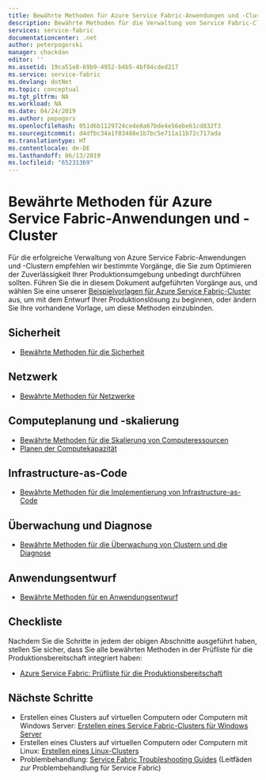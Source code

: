 ```yaml
---
title: Bewährte Methoden für Azure Service Fabric-Anwendungen und -Cluster | Microsoft-Dokumentation
description: Bewährte Methoden für die Verwaltung von Service Fabric-Clustern und -Anwendungen.
services: service-fabric
documentationcenter: .net
author: peterpogorski
manager: chackdan
editor: ''
ms.assetid: 19ca51e8-69b9-4952-b4b5-4bf04cded217
ms.service: service-fabric
ms.devlang: dotNet
ms.topic: conceptual
ms.tgt_pltfrm: NA
ms.workload: NA
ms.date: 04/24/2019
ms.author: pepogors
ms.openlocfilehash: 051d6b1129724ce4e8a67bde4e56ebe61cd832f3
ms.sourcegitcommit: d4dfbc34a1f03488e1b7bc5e711a11b72c717ada
ms.translationtype: HT
ms.contentlocale: de-DE
ms.lasthandoff: 06/13/2019
ms.locfileid: "65231369"
---
```

# <a name="azure-service-fabric-application-and-cluster-best-practices"></a>Bewährte Methoden für Azure Service Fabric-Anwendungen und -Cluster

Für die erfolgreiche Verwaltung von Azure Service Fabric-Anwendungen und -Clustern empfehlen wir bestimmte Vorgänge, die Sie zum Optimieren der Zuverlässigkeit Ihrer Produktionsumgebung unbedingt durchführen sollten. Führen Sie die in diesem Dokument aufgeführten Vorgänge aus, und wählen Sie eine unserer [Beispielvorlagen für Azure Service Fabric-Cluster](https://github.com/Azure-Samples/service-fabric-cluster-templates) aus, um mit dem Entwurf Ihrer Produktionslösung zu beginnen, oder ändern Sie Ihre vorhandene Vorlage, um diese Methoden einzubinden.

## <a name="security"></a>Sicherheit 

* [Bewährte Methoden für die Sicherheit](service-fabric-best-practices-security.md)

## <a name="networking"></a>Netzwerk

* [Bewährte Methoden für Netzwerke](service-fabric-best-practices-networking.md)

## <a name="compute-planning-and-scaling"></a>Computeplanung und -skalierung

* [Bewährte Methoden für die Skalierung von Computeressourcen](service-fabric-best-practices-capacity-scaling.md)
* [Planen der Computekapazität](https://docs.microsoft.com/azure/service-fabric/service-fabric-cluster-capacity)

## <a name="infrastructure-as-code"></a>Infrastructure-as-Code

* [Bewährte Methoden für die Implementierung von Infrastructure-as-Code](service-fabric-best-practices-infrastructure-as-code.md)

## <a name="monitoring-and-diagnostics"></a>Überwachung und Diagnose

* [Bewährte Methoden für die Überwachung von Clustern und die Diagnose](service-fabric-best-practices-monitoring.md)

## <a name="application-design"></a>Anwendungsentwurf

* [Bewährte Methoden für en Anwendungsentwurf](service-fabric-best-practices-applications.md)

## <a name="checklist"></a>Checkliste

Nachdem Sie die Schritte in jedem der obigen Abschnitte ausgeführt haben, stellen Sie sicher, dass Sie alle bewährten Methoden in der Prüfliste für die Produktionsbereitschaft integriert haben:
* [Azure Service Fabric: Prüfliste für die Produktionsbereitschaft](https://docs.microsoft.com/azure/service-fabric/service-fabric-production-readiness-checklist)

## <a name="next-steps"></a>Nächste Schritte

* Erstellen eines Clusters auf virtuellen Computern oder Computern mit Windows Server: [Erstellen eines Service Fabric-Clusters für Windows Server](service-fabric-cluster-creation-for-windows-server.md)
* Erstellen eines Clusters auf virtuellen Computern oder Computern mit Linux: [Erstellen eines Linux-Clusters](service-fabric-cluster-creation-via-portal.md)
* Problembehandlung: [Service Fabric Troubleshooting Guides](https://github.com/Azure/Service-Fabric-Troubleshooting-Guides) (Leitfäden zur Problembehandlung für Service Fabric)